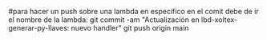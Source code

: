 #para hacer un push sobre una lambda en especifico en el comit debe de ir el nombre de la lambda:
git commit -am "Actualización en lbd-xoltex-generar-py-llaves: nuevo handler"
git push origin main
